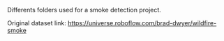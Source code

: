 Differents folders used for a smoke detection project. 

Original dataset link: https://universe.roboflow.com/brad-dwyer/wildfire-smoke
